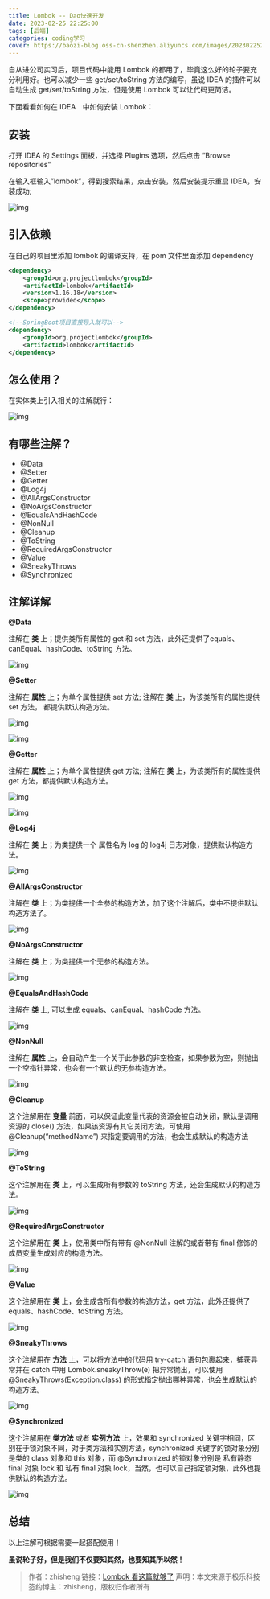 ```yaml
---
title: Lombok -- Dao快速开发
date: 2023-02-25 22:25:00
tags: [后端]
categories: coding学习
cover: https://baozi-blog.oss-cn-shenzhen.aliyuncs.com/images/202302252225334.gif
---
```


自从进公司实习后，项目代码中能用 Lombok 的都用了，毕竟这么好的轮子要充分利用好。也可以减少一些 get/set/toString 方法的编写，虽说 IDEA 的插件可以自动生成 get/set/toString 方法，但是使用 Lombok 可以让代码更简洁。

下面看看如何在 IDEA　中如何安装 Lombok：

## 安装

打开 IDEA 的 Settings 面板，并选择 Plugins 选项，然后点击 “Browse repositories”

在输入框输入”lombok”，得到搜索结果，点击安装，然后安装提示重启 IDEA，安装成功;

![img](https://baozi-blog.oss-cn-shenzhen.aliyuncs.com/images/202302252214030.webp)



## 引入依赖

在自己的项目里添加 lombok 的编译支持，在 pom 文件里面添加 dependency

```xml
<dependency>
    <groupId>org.projectlombok</groupId>
    <artifactId>lombok</artifactId>
    <version>1.16.18</version>
    <scope>provided</scope>
</dependency>

<!--SpringBoot项目直接导入就可以-->
<dependency>
    <groupId>org.projectlombok</groupId>
    <artifactId>lombok</artifactId>
</dependency>
```



## 怎么使用？

在实体类上引入相关的注解就行：

![img](https://baozi-blog.oss-cn-shenzhen.aliyuncs.com/images/202302252214169.webp)



## 有哪些注解？

- @Data
- @Setter
- @Getter
- @Log4j
- @AllArgsConstructor
- @NoArgsConstructor
- @EqualsAndHashCode
- @NonNull
- @Cleanup
- @ToString
- @RequiredArgsConstructor
- @Value
- @SneakyThrows
- @Synchronized

## 注解详解

**@Data**

注解在 **类** 上；提供类所有属性的 get 和 set 方法，此外还提供了equals、canEqual、hashCode、toString 方法。

![img](https://baozi-blog.oss-cn-shenzhen.aliyuncs.com/images/202302252214395.webp)



**@Setter**

注解在 **属性** 上；为单个属性提供 set 方法; 注解在 **类** 上，为该类所有的属性提供 set 方法， 都提供默认构造方法。

![img](https://baozi-blog.oss-cn-shenzhen.aliyuncs.com/images/202302252214514.webp)

![img](https://baozi-blog.oss-cn-shenzhen.aliyuncs.com/images/202302252214549.webp)



**@Getter**

注解在 **属性** 上；为单个属性提供 get 方法; 注解在 **类** 上，为该类所有的属性提供 get 方法，都提供默认构造方法。

![img](https://baozi-blog.oss-cn-shenzhen.aliyuncs.com/images/202302252214582.webp)

![img](https://baozi-blog.oss-cn-shenzhen.aliyuncs.com/images/202302252214614.webp)



**@Log4j**

注解在 **类** 上；为类提供一个 属性名为 log 的 log4j 日志对象，提供默认构造方法。

![img](https://baozi-blog.oss-cn-shenzhen.aliyuncs.com/images/202302252214653.webp)



**@AllArgsConstructor**

注解在 **类** 上；为类提供一个全参的构造方法，加了这个注解后，类中不提供默认构造方法了。

![img](https://baozi-blog.oss-cn-shenzhen.aliyuncs.com/images/202302252214688.webp)



**@NoArgsConstructor**

注解在 **类** 上；为类提供一个无参的构造方法。

![img](https://baozi-blog.oss-cn-shenzhen.aliyuncs.com/images/202302252214801.webp)



**@EqualsAndHashCode**

注解在 **类** 上, 可以生成 equals、canEqual、hashCode 方法。

![img](https://baozi-blog.oss-cn-shenzhen.aliyuncs.com/images/202302252214838.webp)



**@NonNull**

注解在 **属性** 上，会自动产生一个关于此参数的非空检查，如果参数为空，则抛出一个空指针异常，也会有一个默认的无参构造方法。

![img](https://baozi-blog.oss-cn-shenzhen.aliyuncs.com/images/202302252214864.webp)



**@Cleanup**

这个注解用在 **变量** 前面，可以保证此变量代表的资源会被自动关闭，默认是调用资源的 close() 方法，如果该资源有其它关闭方法，可使用 @Cleanup(“methodName”) 来指定要调用的方法，也会生成默认的构造方法

![img](https://baozi-blog.oss-cn-shenzhen.aliyuncs.com/images/202302252214898.webp)



**@ToString**

这个注解用在 **类** 上，可以生成所有参数的 toString 方法，还会生成默认的构造方法。

![img](https://baozi-blog.oss-cn-shenzhen.aliyuncs.com/images/202302252214932.webp)



**@RequiredArgsConstructor**

这个注解用在 **类** 上，使用类中所有带有 @NonNull 注解的或者带有 final 修饰的成员变量生成对应的构造方法。

![img](https://baozi-blog.oss-cn-shenzhen.aliyuncs.com/images/202302252214971.webp)



**@Value**

这个注解用在 **类** 上，会生成含所有参数的构造方法，get 方法，此外还提供了equals、hashCode、toString 方法。

![img](https://baozi-blog.oss-cn-shenzhen.aliyuncs.com/images/202302252215002.webp)



**@SneakyThrows**

这个注解用在 **方法** 上，可以将方法中的代码用 try-catch 语句包裹起来，捕获异常并在 catch 中用 Lombok.sneakyThrow(e) 把异常抛出，可以使用 @SneakyThrows(Exception.class) 的形式指定抛出哪种异常，也会生成默认的构造方法。

![img](https://baozi-blog.oss-cn-shenzhen.aliyuncs.com/images/202302252215035.webp)



**@Synchronized**

这个注解用在 **类方法** 或者 **实例方法** 上，效果和 synchronized 关键字相同，区别在于锁对象不同，对于类方法和实例方法，synchronized 关键字的锁对象分别是类的 class 对象和 this 对象，而 @Synchronized 的锁对象分别是 私有静态 final 对象 lock 和 私有 final 对象 lock，当然，也可以自己指定锁对象，此外也提供默认的构造方法。

![img](https://baozi-blog.oss-cn-shenzhen.aliyuncs.com/images/202302252215083.webp)



## 总结

以上注解可根据需要一起搭配使用！

**虽说轮子好，但是我们不仅要知其然，也要知其所以然！**

> 作者：zhisheng
> 链接：[Lombok 看这篇就够了](https://zhuanlan.zhihu.com/p/32779910)
> 声明：本文来源于极乐科技签约博主：zhisheng，版权归作者所有